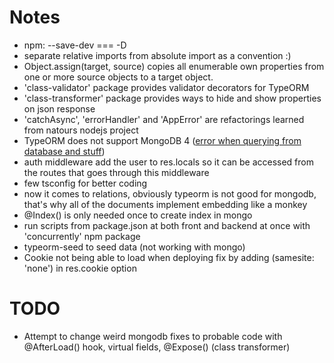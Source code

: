 # Notes

- npm: --save-dev === -D
- separate relative imports from absolute import as a convention :)
- Object.assign(target, source) copies all enumerable own properties from one or more source objects to a target object.
- 'class-validator' package provides validator decorators for TypeORM
- 'class-transformer' package provides ways to hide and show properties on json response
- 'catchAsync', 'errorHandler' and 'AppError' are refactorings learned from natours nodejs project
- TypeORM does not support MongoDB 4 ([error when querying from database and stuff](https://stackoverflow.com/questions/68908467/typeorm-and-mongodb-and-repositories-cannot-read-property-prototype-of-undefi))
- auth middleware add the user to res.locals so it can be accessed from the routes that goes through this middleware
- few tsconfig for better coding
- now it comes to relations, obviously typeorm is not good for mongodb, that's why all of the documents implement embedding like a monkey
- @Index() is only needed once to create index in mongo
- run scripts from package.json at both front and backend at once with 'concurrently' npm package
- typeorm-seed to seed data (not working with mongo)
- Cookie not being able to load when deploying fix by adding (samesite: 'none') in res.cookie option

# TODO

- Attempt to change weird mongodb fixes to probable code with @AfterLoad() hook, virtual fields, @Expose() (class transformer)
